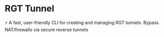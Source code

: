 # RGT Tunnel
⚡ A fast, user-friendly CLI for creating and managing RGT tunnels. Bypass NAT/firewalls via secure reverse tunnels
